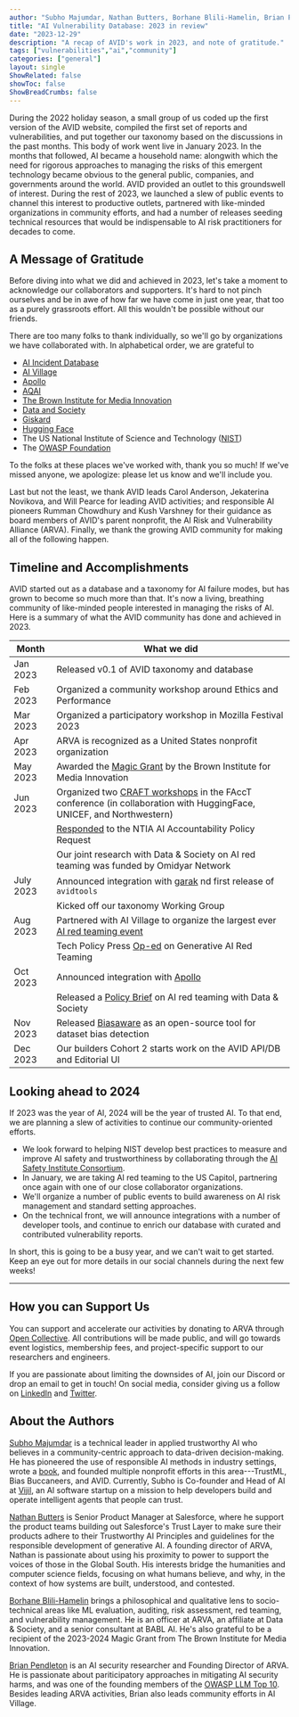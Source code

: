 ```yaml
---
author: "Subho Majumdar, Nathan Butters, Borhane Blili-Hamelin, Brian Pendleton"
title: "AI Vulnerability Database: 2023 in review"
date: "2023-12-29"
description: "A recap of AVID's work in 2023, and note of gratitude."
tags: ["vulnerabilities","ai","community"]
categories: ["general"]
layout: single
ShowRelated: false
showToc: false
ShowBreadCrumbs: false
---
```


During the 2022 holiday season, a small group of us coded up the first version of the AVID website, compiled the first set of reports and vulnerabilities, and put together our taxonomy based on the discussions in the past months. This body of work went live in January 2023. In the months that followed, AI became a household name: alongwith which the need for rigorous approaches to managing the risks of this emergent technology became obvious to the general public, companies, and governments around the world. AVID provided an outlet to this groundswell of interest. During the rest of 2023, we launched a slew of public events to channel this interest to productive outlets, partnered with like-minded organizations in community efforts, and had a number of releases seeding technical resources that would be indispensable to AI risk practitioners for decades to come.

## A Message of Gratitude
Before diving into what we did and achieved in 2023, let's take a moment to acknowledge our collaborators and supporters. It's hard to not pinch ourselves and be in awe of how far we have come in just one year, that too as a purely grassroots effort. All this wouldn't be possible without our friends.

There are too many folks to thank individually, so we'll go by organizations we have collaborated with. In alphabetical order, we are grateful to
- [AI Incident Database](https://incidentdatabase.ai/)
- [AI Village](https://aivillage.org/)
- [Apollo](https://www.apolloapi.io/)
- [AQAI](https://www.aqai.xyz/)
- [The Brown Institute for Media Innovation](https://brown.columbia.edu/)
- [Data and Society](https://datasociety.net/)
- [Giskard](https://www.giskard.ai/)
- [Hugging Face](https://huggingface.co/)
- The US National Institute of Science and Technology ([NIST](https://www.nist.gov/))
- The [OWASP Foundation](https://owasp.org/)

To the folks at these places we've worked with, thank you so much! If we've missed anyone, we apologize: please let us know and we'll include you.

Last but not the least, we thank AVID leads Carol Anderson, Jekaterina Novikova, and Will Pearce for leading AVID activities; and responsible AI pioneers Rumman Chowdhury and Kush Varshney for their guidance as board members of AVID's parent nonprofit, the AI Risk and Vulnerability Alliance (ARVA). Finally, we thank the growing AVID community for making all of the following happen.

## Timeline and Accomplishments

AVID started out as a database and a taxonomy for AI failure modes, but has grown to become so much more than that. It's now a living, breathing community of like-minded people interested in managing the risks of AI. Here is a summary of what the AVID community has done and achieved in 2023.

| Month | What we did |
| --- | --- |
| Jan 2023 |  Released v0.1 of AVID taxonomy and database
| Feb 2023 |  Organized a community workshop around Ethics and Performance
| Mar 2023 |  Organized a participatory workshop in Mozilla Festival 2023
| Apr 2023 |  ARVA is recognized as a United States nonprofit organization
| May 2023 |  Awarded the [Magic Grant](https://brown.columbia.edu/portfolio/avid-a-community-driven-approach-to-mitigating-ai-failures/) by the Brown Institute for Media Innovation
| Jun 2023 |  Organized two [CRAFT workshops](https://facctconference.org/2023/acceptedcraft) in the FAccT conference (in collaboration with HuggingFace, UNICEF, and Northwestern)
| | [Responded](https://avidml.org/blog/ntia-response/) to the NTIA AI Accountability Policy Request
| | Our joint research with Data & Society on AI red teaming was funded by Omidyar Network
| July 2023 | Announced integration with [garak](garak.ai) nd first release of `avidtools`
| | Kicked off our taxonomy Working Group
| Aug 2023 | Partnered with AI Village to organize the largest ever [AI red teaming event](https://www.hackthefuture.com/defcon)
| | Tech Policy Press [Op-ed](https://www.techpolicy.press/can-we-red-team-our-way-to-ai-accountability/) on Generative AI Red Teaming
| Oct 2023 | Announced integration with [Apollo](https://apolloapi.io/)
| | Released a [Policy Brief](https://datasociety.net/library/ai-red-teaming-is-not-a-one-stop-solution-to-ai-harms-recommendations-for-using-red-teaming-for-ai-accountability/) on AI red teaming with Data & Society
| Nov 2023 | Released [Biasaware](https://huggingface.co/spaces/avid-ml/biasaware) as an open-source tool for dataset bias detection
| Dec 2023 | Our builders Cohort 2 starts work on the AVID API/DB and Editorial UI

## Looking ahead to 2024

If 2023 was the year of AI, 2024 will be the year of trusted AI. To that end, we are planning a slew of activities to continue our community-oriented efforts.

- We look forward to helping NIST develop best practices to measure and improve AI safety and trustworthiness by collaborating through the [AI Safety Institute Consortium](https://www.nist.gov/news-events/news/2023/11/nist-seeks-collaborators-consortium-supporting-artificial-intelligence).
- In January, we are taking AI red teaming to the US Capitol, partnering once again with one of our close collaborator organizations. 
- We'll organize a number of public events to build awareness on AI risk management and standard setting approaches.
- On the technical front, we will announce integrations with a number of developer tools, and continue to enrich our database with curated and contributed vulnerability reports.

In short, this is going to be a busy year, and we can't wait to get started. Keep an eye out for more details in our social channels during the next few weeks!

---

## How you can Support Us

You can support and accelerate our activities by donating to ARVA through [Open Collective](https://opencollective.com/arva). All contributions will be made public, and will go towards event logistics, membership fees, and project-specific support to our researchers and engineers.

If you are passionate about limiting the downsides of AI, join our Discord or drop an email to get in touch! On social media, consider giving us a follow on [LinkedIn](https://www.linkedin.com/company/82830184) and [Twitter](https://twitter.com/AvidMldb).


## About the Authors
[Subho Majumdar](https://www.subhomajumdar.com/) is a technical leader in applied trustworthy AI who believes in a community-centric approach to data-driven decision-making. He has pioneered the use of responsible AI methods in industry settings, wrote a [book](https://www.amazon.com/Practicing-Trustworthy-Machine-Learning-Transparent/dp/1098120272), and founded multiple nonprofit efforts in this area---TrustML, Bias Buccaneers, and AVID. Currently, Subho is Co-founder and Head of AI at [Vijil](http://vijil.ai/), an AI software startup on a mission to help developers build and operate intelligent agents that people can trust.

[Nathan Butters](https://www.linkedin.com/in/nathanbutters/) is Senior Product Manager at Salesforce, where he support the product teams building out Salesforce's Trust Layer to make sure their products adhere to their Trustworthy AI Principles and guidelines for the responsible development of generative AI. A founding director of ARVA, Nathan is passionate about using his proximity to power to support the voices of those in the Global South. His interests bridge the humanities and computer science fields, focusing on what humans believe, and why, in the context of how systems are built, understood, and contested.

[Borhane Blili-Hamelin](https://borhane.xyz/) brings a philosophical and qualitative lens to socio-technical areas like ML evaluation, auditing, risk assessment, red teaming, and vulnerability management. He is an officer at ARVA, an affiliate at Data & Society, and a senior consultant at BABL AI. He's also grateful to be a recipient of the 2023-2024 Magic Grant from The Brown Institute for Media Innovation.

[Brian Pendleton](https://www.linkedin.com/in/bwpen/) is an AI security researcher and Founding Director of ARVA. He is passionate about pariticipatory approaches in mitigating AI security harms, and was one of the founding members of the [OWASP LLM Top 10](https://owasp.org/www-project-top-10-for-large-language-model-applications/). Besides leading ARVA activities, Brian also leads community efforts in AI Village.
